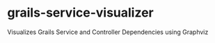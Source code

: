 grails-service-visualizer
=========================

Visualizes Grails Service and Controller Dependencies using Graphviz

